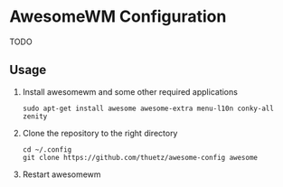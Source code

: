AwesomeWM Configuration
=======================
TODO

Usage
-----
1. Install awesomewm and some other required applications
   ```
   sudo apt-get install awesome awesome-extra menu-l10n conky-all zenity
   ```

2. Clone the repository to the right directory
   ```
   cd ~/.config
   git clone https://github.com/thuetz/awesome-config awesome
   ```

3. Restart awesomewm
